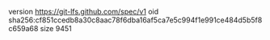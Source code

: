 version https://git-lfs.github.com/spec/v1
oid sha256:cf851ccedb8a30c8aac78f6dba16af5ca7e5c994f1e991ce484d5b5f8c659a68
size 9451
